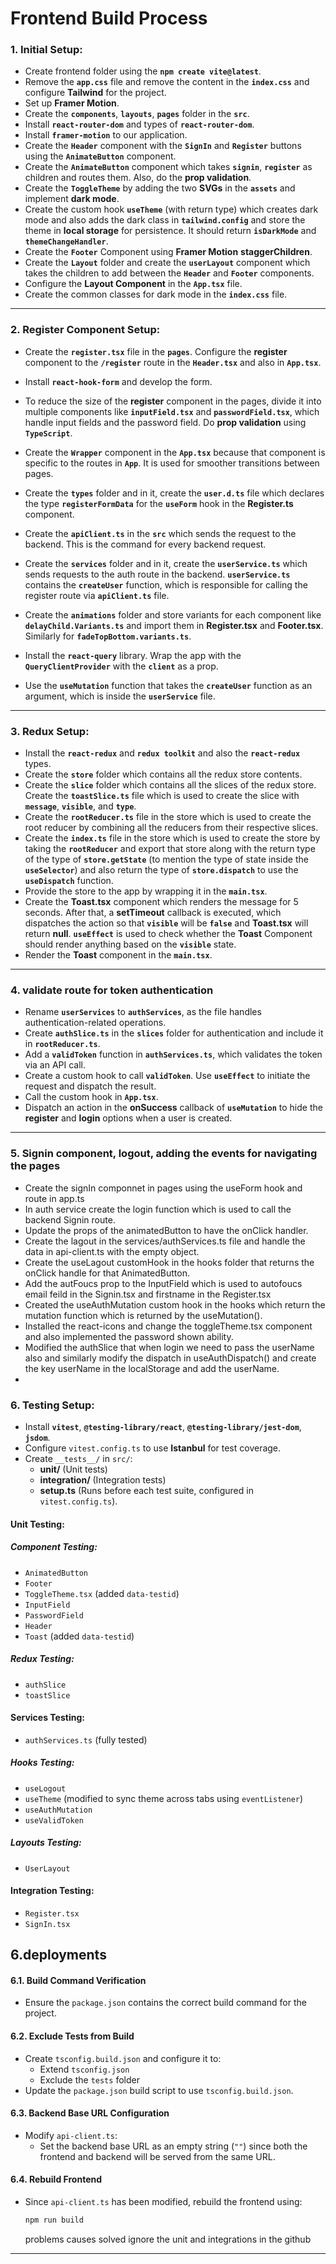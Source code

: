 # **Frontend Build Process**

### 1. **Initial Setup**:

- Create frontend folder using the **`npm create vite@latest`**.
- Remove the **`app.css`** file and remove the content in the **`index.css`** and configure **Tailwind** for the project.
- Set up **Framer Motion**.
- Create the **`components`**, **`layouts`**, **`pages`** folder in the **`src`**.
- Install **`react-router-dom`** and types of **`react-router-dom`**.
- Install **`framer-motion`** to our application.
- Create the **`Header`** component with the **`SignIn`** and **`Register`** buttons using the **`AnimateButton`** component.
- Create the **`AnimateButton`** component which takes **`signin`**, **`register`** as children and routes them. Also, do the **prop validation**.
- Create the **`ToggleTheme`** by adding the two **SVGs** in the **`assets`** and implement **dark mode**.
- Create the custom hook **`useTheme`** (with return type) which creates dark mode and also adds the dark class in **`tailwind.config`** and store the theme in **local storage** for persistence. It should return **`isDarkMode`** and **`themeChangeHandler`**.
- Create the **`Footer`** Component using **Framer Motion** **staggerChildren**.
- Create the **`Layout`** folder and create the **`userLayout`** component which takes the children to add between the **`Header`** and **`Footer`** components.
- Configure the **Layout Component** in the **`App.tsx`** file.
- Create the common classes for dark mode in the **`index.css`** file.

---

### 2. **Register Component Setup**:

- Create the **`register.tsx`** file in the **`pages`**. Configure the **register** component to the **`/register`** route in the **`Header.tsx`** and also in **`App.tsx`**.
- Install **`react-hook-form`** and develop the form.
- To reduce the size of the **register** component in the pages, divide it into multiple components like **`inputField.tsx`** and **`passwordField.tsx`**, which handle input fields and the password field. Do **prop validation** using **`TypeScript`**.
- Create the **`Wrapper`** component in the **`App.tsx`** because that component is specific to the routes in **`App`**. It is used for smoother transitions between pages.
- Create the **`types`** folder and in it, create the **`user.d.ts`** file which declares the type **`registerFormData`** for the **`useForm`** hook in the **Register.ts** component.
- Create the **`apiClient.ts`** in the **`src`** which sends the request to the backend. This is the command for every backend request.
- Create the **`services`** folder and in it, create the **`userService.ts`** which sends requests to the auth route in the backend. **`userService.ts`** contains the **`createUser`** function, which is responsible for calling the register route via **`apiClient.ts`** file.
- Create the **`animations`** folder and store variants for each component like **`delayChild.Variants.ts`** and import them in **Register.tsx** and **Footer.tsx**. Similarly for **`fadeTopBottom.variants.ts`**.

- Install the **`react-query`** library. Wrap the app with the **`QueryClientProvider`** with the **`client`** as a prop.
- Use the **`useMutation`** function that takes the **`createUser`** function as an argument, which is inside the **`userService`** file.

---

### 3. **Redux Setup**:

- Install the **`react-redux`** and **`redux toolkit`** and also the **`react-redux`** types.
- Create the **`store`** folder which contains all the redux store contents.
- Create the **`slice`** folder which contains all the slices of the redux store. Create the **`toastSlice.ts`** file which is used to create the slice with **`message`**, **`visible`**, and **`type`**.
- Create the **`rootReducer.ts`** file in the store which is used to create the root reducer by combining all the reducers from their respective slices.
- Create the **`index.ts`** file in the store which is used to create the store by taking the **`rootReducer`** and export that store along with the return type of the type of **`store.getState`** (to mention the type of state inside the **`useSelector`**) and also return the type of **`store.dispatch`** to use the **`useDispatch`** function.
- Provide the store to the app by wrapping it in the **`main.tsx`**.
- Create the **Toast.tsx** component which renders the message for 5 seconds. After that, a **setTimeout** callback is executed, which dispatches the action so that **`visible`** will be **`false`** and **Toast.tsx** will return **null**. **`useEffect`** is used to check whether the **Toast** Component should render anything based on the **`visible`** state.
- Render the **Toast** component in the **`main.tsx`**.

---

### 4. validate route for token authentication

- Rename **`userServices`** to **`authServices`**, as the file handles authentication-related operations.
- Create **`authSlice.ts`** in the **`slices`** folder for authentication and include it in **`rootReducer.ts`**.
- Add a **`validToken`** function in **`authServices.ts`**, which validates the token via an API call.
- Create a custom hook to call **`validToken`**. Use **`useEffect`** to initiate the request and dispatch the result.
- Call the custom hook in **`App.tsx`**.
- Dispatch an action in the **onSuccess** callback of **`useMutation`** to hide the **register** and **login** options when a user is created.

---

### 5. Signin component, logout, adding the events for navigating the pages

- Create the signIn componnet in pages using the useForm hook and route in app.ts
- In auth service create the login function which is used to call the backend Signin route.
- Update the props of the animatedButton to have the onClick handler.
- Create the lagout in the services/authServices.ts file and handle the data in api-client.ts with the empty object.
- Create the useLagout customHook in the hooks folder that returns the onClick handle for that AnimatedButton.
- Add the autFoucs prop to the InputField which is used to autofoucs email feild in the Signin.tsx and firstname in the Register.tsx
- Created the useAuthMutation custom hook in the hooks which return the mutation function which is returned by the useMutation().
- Installed the react-icons and change the toggleTheme.tsx component and also implemented the password shown ability.
- Modified the authSlice that when login we need to pass the userName also and similarly modify the dispatch in useAuthDispatch() and create the key userName in the localStorage and add the userName.
-

### **6. Testing Setup**:

- Install **`vitest`**, **`@testing-library/react`**, **`@testing-library/jest-dom`**, **`jsdom`**.
- Configure `vitest.config.ts` to use **Istanbul** for test coverage.
- Create `__tests__/` in `src/`:
  - **unit/** (Unit tests)
  - **integration/** (Integration tests)
  - **setup.ts** (Runs before each test suite, configured in `vitest.config.ts`).

#### **Unit Testing**:

##### **Component Testing**:

- `AnimatedButton`
- `Footer`
- `ToggleTheme.tsx` (added `data-testid`)
- `InputField`
- `PasswordField`
- `Header`
- `Toast` (added `data-testid`)

##### **Redux Testing**:

- `authSlice`
- `toastSlice`

#### **Services Testing**:

- `authServices.ts` (fully tested)

##### **Hooks Testing**:

- `useLogout`
- `useTheme` (modified to sync theme across tabs using `eventListener`)
- `useAuthMutation`
- `useValidToken`

##### **Layouts Testing**:

- `UserLayout`

#### **Integration Testing**:

- `Register.tsx`
- `SignIn.tsx`

## 6.deployments

#### **6.1. Build Command Verification**

- Ensure the `package.json` contains the correct build command for the project.

#### **6.2. Exclude Tests from Build**

- Create `tsconfig.build.json` and configure it to:
  - Extend `tsconfig.json`
  - Exclude the `tests` folder
- Update the `package.json` build script to use `tsconfig.build.json`.

#### **6.3. Backend Base URL Configuration**

- Modify `api-client.ts`:
  - Set the backend base URL as an empty string (`""`) since both the frontend and backend will be served from the same URL.

#### **6.4. Rebuild Frontend**

- Since `api-client.ts` has been modified, rebuild the frontend using:
  ```sh
  npm run build
  ```
  problems causes solved ignore the unit and integrations in the github

---
